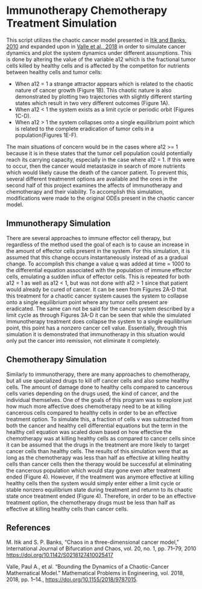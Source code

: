 # Immunotherapy Chemotherapy Treatment Simulation
This script utilizes the chaotic cancer model presented in [Itik and Banks, 2010](https://doi.org/10.1142/S0218127410025417) and expanded upon in [Valle et al., 2018](https://doi.org/10.1155/2018/9787015) in order to simulate cancer dynamics and plot the system dynamics under different assumptions. This is done by altering the value of the variable a12 which is the fractional tumor cells killed by healthy cells and is affected by the competiton for nutrients between healthy cells and tumor cells: 
- When a12 = 1 a strange attractor appears which is related to the chaotic nature of cancer growth (Figure 1B). This chaotic nature is also demonstrated by plotting two trajectories with slightly different starting states which result in two very different outcomes (Figure 1A).
- When a12 < 1 the system exists as a limit cycle or periodic orbit (Figures 1C-D).
- When a12 > 1 the system collapses onto a single equilibrium point which is related to the complete eradication of tumor cells in a population(Figures 1E-F).

The main situations of concern would be in the cases where a12 >= 1 because it is in these states that the tumor cell population could potentially reach its carrying capacity, especially in the case where a12 = 1. If this were to occur, then the cancer would metastasize in search of more nutrients which would likely cause the death of the cancer patient. To prevent this, several different treatmennt options are available and the ones in the second half of this project examines the affects of immunotherapy and chemotherapy and their viability. To accomplish this simulation, modifications were made to the original ODEs present in the chaotic cancer model.

## Immunotherapy Simulation
There are several approaches to immune effector cell therapy, but regardless of the method used the goal of each is to cause an increase in the amount of effector cells present in the system. For this simulation, it is assumed that this change occurs instantaneously instead of as a gradual change. To accomplish this change a value q was added at time = 1000 to the differential equation associated with the population of immune effector cells, emulating a sudden influx of effector cells. This is repeated for both a12 = 1 as well as a12 < 1, but was not done with a12 > 1 since that patient would already be cured of cancer. It can be seen from Figures 2A-D that this treatment for a chaotic cancer system causes the system to collapse onto a single equilibrium point where any tumor cells present are eradicated. The same can not be said for the cancer system described by a limit cycle as through Figures 3A-D it can be seen that while the simulated immunotherapy treatment does collapse the system to a single equilibrium point, this point has a nonzero cancer cell value. Essentially, through this simulation it is demonstrated that immunotherapy in this situation would only put the cancer into remission, not eliminate it completely.

## Chemotherapy Simulation
Similarly to immunotherapy, there are many approaches to chemotherapy, but all use specialized drugs to kill off cancer cells and also some healthy cells. The amount of damage done to healthy cells compared to cancerous cells varies depending on the drugs used, the kind of cancer, and the individual themselves. One of the goals of this program was to explore just how much more affective does chemotherapy need to be at killing cancerous cells compared to healthy cells in order to be an effective treatment option. To simulate this, a fraction of cells v was subtracted from both the cancer and healthy cell differential equations but the term in the healthy cell equation was scaled down based on how effective the chemotherapy was at killing healthy cells as compared to cancer cells since it can be assumed that the drugs in the treatment are more likely to target cancer cells than healthy cells. The results of this simulation were that as long as the chemotherapy was less than half as effective at killing healthy cells than cancer cells then the therapy would be successful at eliminating the cancerous population which would stay gone even after treatment ended (Figure 4). However, if the treatment was anymore effective at killing healthy cells then the system would simply enter either a limit cycle or stable nonzero equilibrium state during treatment and returnn to its chaotic state once treatment ended (Figure 4). Therefore, in order to be an effective treatment option, the chemotherapy drugs must be less than half as effective at killing healthy cells than cancer cells.

## References

M. Itik and S. P. Banks, “Chaos in a three-dimensional cancer model,” International Journal of Bifurcation and Chaos, vol. 20, no. 1, pp. 71–79, 2010 https://doi.org/10.1142/S0218127410025417


Valle, Paul A., et al. “Bounding the Dynamics of a Chaotic-Cancer Mathematical Model.” Mathematical Problems in Engineering, vol. 2018, 2018, pp. 1–14., https://doi.org/10.1155/2018/9787015. 
